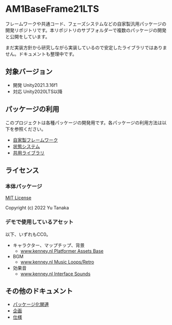# AM1BaseFrame21LTS
フレームワークや共通コード、フェーズシステムなどの自家製汎用パッケージの開発リポジトリです。本リポジトリのサブフォルダーで複数のパッケージの開発と公開をしています。

まだ実装方針から研究しながら実装しているので安定したライブラリではありません。ドキュメントも整理中です。

## 対象バージョン
- 開発 Unity2021.3.16f1
- 対応 Unity2020LTS以降

## パッケージの利用
このプロジェクトは各種パッケージの開発用です。各パッケージの利用方法は以下を参照ください。

- [自家製フレームワーク](./Assets/AM1BaseFrame/README.md)
- [状態システム](./Assets/AM1State/README.md)
- [共用ライブラリ](./Assets/AM1Utils/README.md)

## ライセンス

### 本体パッケージ
[MIT License](./LICENSE.md)

Copyright (c) 2022 Yu Tanaka

### デモで使用しているアセット
以下、いずれもCC0。

- キャラクター、マップチップ、背景
  - [www.kenney.nl Platformer Assets Base](www.kenney.nl)
- BGM
  - [www.kenney.nl Music Loops/Retro](www.kenney.nl)
- 効果音
  - [www.kenney.nl Interface Sounds](www.kenney.nl)


## その他のドキュメント
- [パッケージ化関連](./Documents/package.md)
- [企画](./Documents/plan.md)
- [仕様](./Documents/Spec/spec_contents.md)




